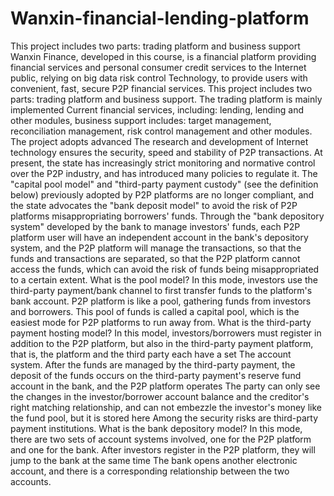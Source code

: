# Wanxin-financial-lending-platform
This project includes two parts: trading platform and business support
Wanxin Finance, developed in this course, is a financial platform providing financial services and personal consumer credit services to the Internet public, relying on big data risk control
Technology, to provide users with convenient, fast, secure P2P financial services. This project includes two parts: trading platform and business support. The trading platform is mainly implemented
Current financial services, including: lending, lending and other modules, business support includes: target management, reconciliation management, risk control management and other modules. The project adopts advanced
The research and development of Internet technology ensures the security, speed and stability of P2P transactions.
At present, the state has increasingly strict monitoring and normative control over the P2P industry, and has introduced many policies to regulate it. The "capital pool model" and "third-party payment custody" (see the definition below) previously adopted by P2P platforms are no longer compliant, and the state advocates the "bank deposit model" to avoid the risk of P2P platforms misappropriating borrowers' funds. Through the "bank depository system" developed by the bank to manage investors' funds, each P2P platform user will have an independent account in the bank's depository system, and the P2P platform will manage the transactions, so that the funds and transactions are separated, so that the P2P platform cannot access the funds, which can avoid the risk of funds being misappropriated to a certain extent.
What is the pool model?
In this mode, investors use the third-party payment/bank channel to first transfer funds to the platform's bank account. P2P platform is like a pool, gathering funds from investors and borrowers. This pool of funds is called a capital pool, which is the easiest mode for P2P platforms to run away from.
What is the third-party payment hosting model?
In this model, investors/borrowers must register in addition to the P2P platform, but also in the third-party payment platform, that is, the platform and the third party each have a set
The account system. After the funds are managed by the third-party payment, the deposit of the funds occurs on the third-party payment's reserve fund account in the bank, and the P2P platform operates
The party can only see the changes in the investor/borrower account balance and the creditor's right matching relationship, and can not embezzle the investor's money like the fund pool, but it is stored here
Among the security risks are third-party payment institutions.
What is the bank depository model?
In this mode, there are two sets of account systems involved, one for the P2P platform and one for the bank. After investors register in the P2P platform, they will jump to the bank at the same time
The bank opens another electronic account, and there is a corresponding relationship between the two accounts.
